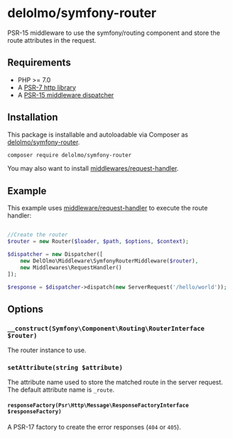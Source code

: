 # delolmo/symfony-router

PSR-15 middleware to use the symfony/routing component and store the route attributes in the request.

## Requirements

* PHP >= 7.0
* A [PSR-7 http library](https://github.com/middlewares/awesome-psr15-middlewares#psr-7-implementations)
* A [PSR-15 middleware dispatcher](https://github.com/middlewares/awesome-psr15-middlewares#dispatcher)

## Installation

This package is installable and autoloadable via Composer as [delolmo/symfony-router](https://packagist.org/packages/delolmo/symfony-router).

```sh
composer require delolmo/symfony-router
```

You may also want to install [middlewares/request-handler](https://packagist.org/packages/middlewares/request-handler).

## Example

This example uses [middleware/request-handler](https://github.com/middlewares/request-handler) to execute the route handler:

```php

//Create the router
$router = new Router($loader, $path, $options, $context);

$dispatcher = new Dispatcher([
    new DelOlmo\Middleware\SymfonyRouterMiddleware($router),
    new Middlewares\RequestHandler()
]);

$response = $dispatcher->dispatch(new ServerRequest('/hello/world'));
```

## Options

### `__construct(Symfony\Component\Routing\RouterInterface $router)`

The router instance to use.

### `setAttribute(string $attribute)`

The attribute name used to store the matched route in the server request. The default attribute name is `_route`.

#### `responseFactory(Psr\Http\Message\ResponseFactoryInterface $responseFactory)`

A PSR-17 factory to create the error responses (`404` or `405`).

